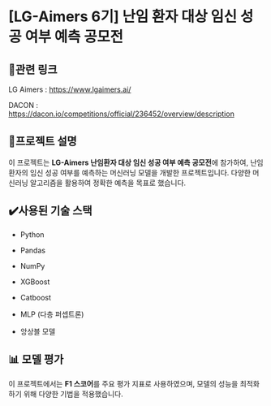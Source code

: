 # [LG-Aimers 6기] 난임 환자 대상 임신 성공 여부 예측 공모전 

## 🔗관련 링크

LG Aimers : https://www.lgaimers.ai/

DACON : https://dacon.io/competitions/official/236452/overview/description


## 📖프로젝트 설명 

이 프로젝트는 **LG-Aimers 난임환자 대상 임신 성공 여부 예측 공모전**에 참가하여, 난임 환자의 임신 성공 여부를 예측하는 머신러닝 모델을 개발한 프로젝트입니다. 다양한 머신러닝 알고리즘을 활용하여 정확한 예측을 목표로 했습니다.

## ✔️사용된 기술 스택 

- Python
    
- Pandas
    
- NumPy
    
- XGBoost
    
- Catboost
    
- MLP (다층 퍼셉트론)
    
- 앙상블 모델

## 📊 모델 평가 

이 프로젝트에서는 **F1 스코어**를 주요 평가 지표로 사용하였으며, 모델의 성능을 최적화하기 위해 다양한 기법을 적용했습니다.


